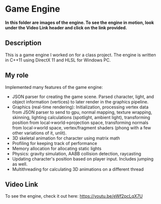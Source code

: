 # Game Engine
**In this folder are images of the engine. To see the engine in motion, look under the Video Link header and click on the link 
provided.**

## Description
This is a game engine I worked on for a class project. The engine is written in C++11 using DirectX 11 and HLSL for Windows PC.

## My role
Implemented many features of the game engine:
- JSON parser for creating the game scene. Parsed character, light, and object information (vertices) to later render in the graphics pipeline.  
- Graphics (real-time rendering): Initialization, processing vertex data from JSON parser to send to gpu, normal mapping, texture wrapping, skinning, lighting calculations (spotlight, ambient light), transforming position from local->world->projection space, transforming normals from local->world space, vertex/fragment shaders (phong with a few other variations of it, unlit).  
- 3D skeletal animation for character using matrix math
- Profiling for keeping track of performance
- Memory allocation for allocating static lights
- Physics: gravity simulation, AABB collision detection, raycasting
- Updating character's position based on player input. Includes jumping as well.
- Multithreading for calculating 3D animations on a different thread

## Video Link
To see the engine, check it out here: https://youtu.be/eWf2pcLqX7U
